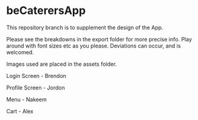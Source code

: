 # beCaterersApp

This repository branch is to supplement the design of the App.

Please see the breakdowns in the export folder for more precise info. Play around with font sizes etc as you please.
Deviations can occur, and is welcomed.

Images used are placed in the assets folder.

Login Screen    - Brendon

Profile Screen  - Jordon

Menu            - Nakeem

Cart            - Alex
